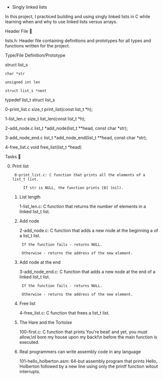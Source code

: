  - Singly linked lists



In this project, I practiced building and using singly linked lists in C while learning when and why to use linked lists versus arrays.



Header File 📁

lists.h: Header file containing definitions and prototypes for all types and functions written for the project.



Type/File 	Definition/Prototype

struct list_s 	



    char *str

    unsigned int len

    struct list_s *next



typedef list_t 	struct list_s

0-print_list.c 	size_t print_list(const list_t *h);

1-list_len.c 	size_t list_len(const list_t *h);

2-add_node.c 	list_t *add_node(list_t **head, const char *str);

3-add_node_end.c 	list_t *add_node_end(list_t **head, const char *str);

4-free_list.c 	void free_list(list_t *head)

Tasks 📃

0. Print list

        0-print_list.c: C function that prints all the elements of a list_t list.

            If str is NULL, the function prints [0] (nil).



    1. List length

        1-list_len.c: C function that returns the number of elements in a linked list_t list.



    2. Add node

        2-add_node.c: C function that adds a new node at the beginning a of a list_t list.

            If the function fails - returns NULL.

            Otherwise - returns the address of the new element.



    3. Add node at the end

        3-add_node_end.c: C function that adds a new node at the end of a linked list_t list.

            If the function fails - returns NULL.

            Otherwise - returns the address of the new element.



    4. Free list

        4-free_list.c: C function that frees a list_t list.



    5. The Hare and the Tortoise

        100-first.c: C function that prints You're beat! and yet, you must allow,\nI bore my house upon my back!\n before the main function is executed.



    6. Real programmers can write assembly code in any language

        101-hello_holberton.asm: 64-but assembly program that prints Hello, Holberton followed by a new line using only the printf function witout interrupts.


